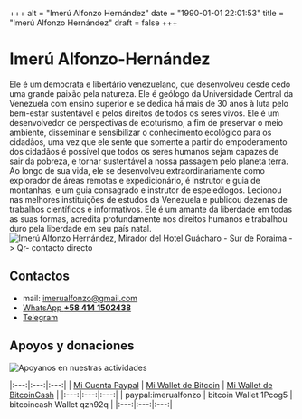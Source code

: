 +++
alt = "Imerú Alfonzo Hernández" 
date = "1990-01-01 22:01:53"
title = "Imerú Alfonzo Hernández"
draft = false 
+++
# Imerú Alfonzo-Hernández  
Ele é um democrata e libertário venezuelano, que desenvolveu desde cedo uma grande paixão pela natureza. Ele é geólogo da Universidade Central da Venezuela com ensino superior e se dedica há mais de 30 anos à luta pelo bem-estar sustentável e pelos direitos de todos os seres vivos. Ele é um desenvolvedor de perspectivas de ecoturismo, a fim de preservar o meio ambiente, disseminar e sensibilizar o conhecimento ecológico para os cidadãos, uma vez que ele sente que somente a partir do empoderamento dos cidadãos é possível que todos os seres humanos sejam capazes de sair da pobreza, e tornar sustentável a nossa passagem pelo planeta terra. 
Ao longo de sua vida, ele se desenvolveu extraordinariamente como explorador de áreas remotas e expedicionário, é instrutor e guia de montanhas, e um guia consagrado e instrutor de espeleólogos. Lecionou nas melhores instituições de estudos da Venezuela e publicou dezenas de trabalhos científicos e informativos. 
Ele é um amante da liberdade em todas as suas formas, acredita profundamente nos direitos humanos e trabalhou duro pela liberdade em seu país natal. 
![](/img/rora17qr.jpg "Imerú Alfonzo Hernández, Mirador del Hotel Guácharo - Sur de Roraima -> Qr- contacto directo")  

<!--
|   |   | 
|:---:|:---:| 
|[![](/img/Qr/instagram.imerualfonzo.png] "Sígueme en Instagram")(https://www.instagram.com/imerualfonzo)|[![](/img/twitter.imerualfonzo.png "Sígueme en Twitter")](https://twitter.com/imerualfonzo)| 
| Instagram | Twitter | 
|[![](/extremos/img/Qr/telegram.imerualfonzo.png "Síguenos en Telegram")](https://t.me/extremos)|[![](/extremos/img/Qr/facebook.imerualfonzo.png "Sigue nuestras aventuras en facebook")](https://www.facebook.com/guia.imeru)| 
| Telegram | Facebook | 
-->
## Contactos
* mail: imerualfonzo@gmail.com
* [WhatsApp **+58 414 1502438**](https://wa.me/584141502438)
* [Telegram](http://t.me/extremos)
<!-- ![](/extremos/img/Qr/vcf.imerualfonzo.png "contacto directo Imerú Alfonzo")-->
## Apoyos y donaciones
![](/img/rewardCielo.jpg "Apoyanos en nuestras actividades") 

|:---:|:---:|:---:| 
| [Mi Cuenta Paypal](https://www.paypal.me/imerualfonzo/) | [Mi Wallet de Bitcoin](bitcoin:1Pcog5NwzmrtoxKG4VC1EVWUUAUHD6vyZ9) | [Mi Wallet de BitcoinCash](bitcoincash:qzh92qwe053ccdstv45dds5dc4y58ql2c53n7699ey) | 
|:---:|:---:|:---:| 
| paypal:imerualfonzo | bitcoin Wallet 1Pcog5 | bitcoincash Wallet qzh92q | 
|:---:|:---:|:---:| 
